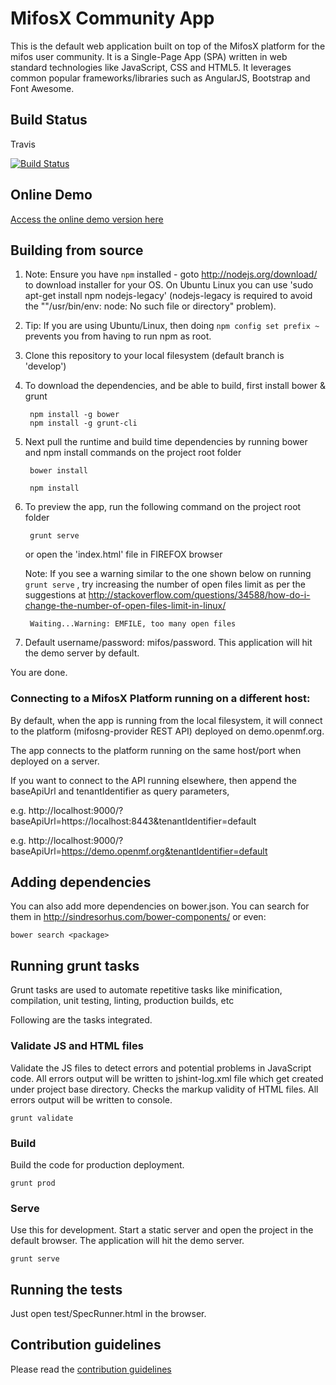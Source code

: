 # MifosX Community App

This is the default web application built on top of the MifosX platform for the mifos user community. It is a Single-Page App (SPA) written in web standard technologies like JavaScript, CSS and HTML5. It leverages common popular frameworks/libraries such as AngularJS, Bootstrap and Font Awesome.

## Build Status

Travis

[![Build Status](https://travis-ci.org/openMF/community-app.png?branch=master)](https://travis-ci.org/openMF/community-app)

## Online Demo

<a target="_blank" href="https://demo.openmf.org/beta">Access the online demo version here</a>


## Building from source

1. Note: Ensure you have ```npm``` installed - goto http://nodejs.org/download/ to download installer for your OS.  On Ubuntu Linux you can use 'sudo apt-get install npm nodejs-legacy' (nodejs-legacy is required to avoid the ""/usr/bin/env: node: No such file or directory" problem).

1. Tip: If you are using Ubuntu/Linux, then doing ```npm config set prefix ~``` prevents you from having to run npm as root.

1. Clone this repository to your local filesystem (default branch is 'develop')

1. To download the dependencies, and be able to build, first install bower & grunt
   ```
    npm install -g bower
    npm install -g grunt-cli
   ```

1. Next pull the runtime and build time dependencies by running bower and npm install commands on the project root folder

   ```
    bower install
   ```
   ```
    npm install 
   ```

1. To preview the app, run the following command on the project root folder

   ```
    grunt serve
   ```
   or open the 'index.html' file in FIREFOX browser

   Note: If you see a warning similar to the one shown below on running `grunt serve` , try increasing the number of open files limit as per the suggestions at http://stackoverflow.com/questions/34588/how-do-i-change-the-number-of-open-files-limit-in-linux/ 

   ```
    Waiting...Warning: EMFILE, too many open files

   ```

1. Default username/password: mifos/password. This application will hit the demo server by default.

You are done.

### Connecting to a MifosX Platform running on a different host:

By default, when the app is running from the local filesystem, it will connect to the platform (mifosng-provider REST API) deployed on demo.openmf.org.

The app connects to the platform running on the same host/port when deployed on a server.

If you want to connect to the API running elsewhere, then append the baseApiUrl and tenantIdentifier as query parameters,

e.g. http://localhost:9000/?baseApiUrl=https://localhost:8443&tenantIdentifier=default

e.g. http://localhost:9000/?baseApiUrl=https://demo.openmf.org&tenantIdentifier=default
## Adding dependencies

You can also add more dependencies on bower.json. 
You can search for them in http://sindresorhus.com/bower-components/ or even:

```
bower search <package>
```

## Running grunt tasks

Grunt tasks are used to automate repetitive tasks like minification, compilation, unit testing, linting, production builds, etc

Following are the tasks integrated.

### Validate JS and HTML files

Validate the JS files to detect errors and potential problems in JavaScript code. All errors output will be written to jshint-log.xml file which get created under project base directory.
Checks the markup validity of HTML files. All errors output will be written to console.

```
grunt validate
```

### Build

Build the code for production deployment.

```
grunt prod
```

### Serve

Use this for development.
Start a static server and open the project in the default browser. The application will hit the demo server.

```
grunt serve
```

## Running the tests

Just open test/SpecRunner.html in the browser.

## Contribution guidelines

Please read the <a href="https://github.com/openMF/community-app/blob/master/Contributing.md" >contribution guidelines</a>

